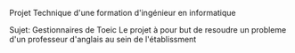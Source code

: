 Projet Technique d'une formation d'ingénieur en informatique 

Sujet: Gestionnaires de Toeic
Le projet à pour but de resoudre un probleme d'un professeur d'anglais au sein de l'établissment 

